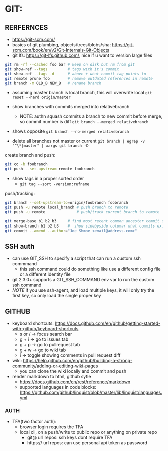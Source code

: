 # GIT:
## RERFERNCES
- https://git-scm.com/
- basics of git plumbing, objects/trees/blobs/sha: https://git-scm.com/book/en/v2/Git-Internals-Git-Objects
- git lfs: https://git-lfs.github.com/, nice if u want to version large files

```sh
git rm -rf --cached foo bar # keep on disk but rm from git
git show-ref --tags         # tags with it's commit
git show-ref --tags -d      # above + what commit tag points to
git remote prune foo        # remove outdated references in remote
git branch -m OLD_B NEW_B   # rename branch
```

- assuming master branch is local branch, this will overwrite local
    `git reset --hard origin/master`

- show branches with commits merged into relativebranch
    - NOTE: authn squash commits a branch to new commit before merge, so commit number is diff
    `git branch --merged relativebranch`
- shows opposite
    `git branch --no-merged relativebranch`

- delete all branches not master or current
    `git branch | egrep -v "^\*|master" | xargs git branch -D`

create branch and push:
```sh
git co -b foobranch
git push --set-upstream remote foobranch
```

- show tags in a proper sorted order
    - `git tag --sort -version:refname`

push/tracking:
```sh
git branch --set-upstream-to=origin/foobranch foobranch
git push -u remote local_branch # push branch to remote
git push -u remote              # push/track current branch to remote
```

```sh
git merge-base b1 b2 b3     # find most recent common ancestor commit of n branches
git show-branch b1 b2 b3    #  show sidebyside columar what commits exist in each branch
git commit --amend --author="Joe Shmoe <email@address.com>"
```

## SSH auth
- can use GIT_SSH to specify a script that can run a custom ssh commmand
    - this ssh command could do something like use a different config file or a different identity file
- git 2.3.0+ supports a GIT_SSH_COMMAND env var to run the custom ssh command
- *NOTE* if you use ssh-agent, and load multiple keys, it will only try the first key, so only load the single proper key


## GITHUB
- keyboard shortcuts: https://docs.github.com/en/github/getting-started-with-github/keyboard-shortcuts
    - s or /  ->  focus search bar
    - g + i -> go to issues tab
    - g + p -> go to pullrequest tab
    - g + w -> go to wiki tab
    - i  -> toggle showing comments in pull request diff
- wiki: https://help.github.com/en/github/building-a-strong-community/adding-or-editing-wiki-pages
    - you can clone the wiki locally and commit and push
- render markdown to html, github sytle
    - https://docs.github.com/en/rest/reference/markdown
    - supported languages in code blocks: https://github.com/github/linguist/blob/master/lib/linguist/languages.yml

### AUTH
- TFA(two factor auth):
    - browser login requires the TFA
    - local cli, on a push/write to public repo or anything on private repo
        - git@ url repos: ssh keys dont require TFA
        - https:// url repos: can use personal api token as password
